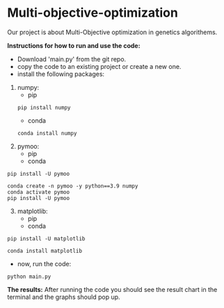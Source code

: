 # Multi-objective-optimization

Our project is about Multi-Objective optimization in genetics algorithems.

**Instructions for how to run and use the code:**
- Download 'main.py' from the git repo.
- copy the code to an existing project or create a new one.
- install the following packages: 
1.   numpy:
     - pip
     ```
     pip install numpy
     ```
     - conda
     ```
     conda install numpy
     ```
2.   pymoo:
     - pip
     - conda
```
pip install -U pymoo
```
```
conda create -n pymoo -y python==3.9 numpy
conda activate pymoo
pip install -U pymoo
```
3.  matplotlib:
    - pip
    - conda
```
pip install -U matplotlib
```
```
conda install matplotlib
```
- now, run the code:
```
python main.py
```

**The results:**
After running the code you should see the result chart in the terminal and the graphs should pop up.
